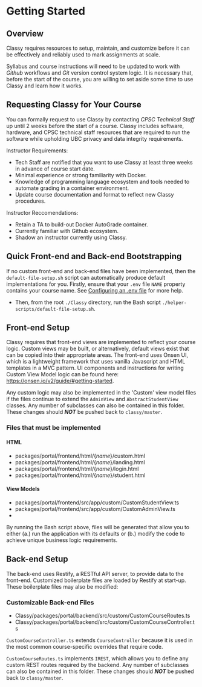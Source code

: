 # Getting Started

## Overview

Classy requires resources to setup, maintain, and customize before it can be effectively and reliably used to mark assignments at scale.

Syllabus and course instructions will need to be updated to work with *Github* workflows and *Git* version control system logic. It is necessary that, before the start of the course, you are willing to set aside some time to use Classy and learn how it works.

## Requesting Classy for Your Course

You can formally request to use Classy by contacting *CPSC Technical Staff* up until 2 weeks before the start of a course. Classy includes software, hardware, and CPSC technical staff resources that are required to run the software while upholding UBC privacy and data integrity requirements.

Instructor Requirements:

- Tech Staff are notified that you want to use Classy at least three weeks in advance of course start date.
- Minimal experience or strong familiarity with Docker.
- Knowledge of programming language ecosystem and tools needed to automate grading in a container environment.
- Update course documentation and format to reflect new Classy procedures.

Instructor Reccomendations:

- Retain a TA to build-out Docker AutoGrade container.
- Currently familiar with Github ecosystem.
- Shadow an instructor currently using Classy.

## Quick Front-end and Back-end Bootstrapping

If no custom front-end and back-end files have been implemented, then the `default-file-setup.sh` script can automatically produce default implementations for you. Firstly, ensure that your `.env` file `NAME` property contains your course name. See [Configuring an .env file](/docs/tech-staff/configuring-env.MD) for more help.

- Then, from the root `./Classy` directory, run the Bash script `./helper-scripts/default-file-setup.sh`.

## Front-end Setup

Classy requires that front-end views are implemented to reflect your course logic. Custom views may be built, or alternatively, default views exist that can be copied into their appropriate areas. The front-end uses Onsen UI, which is a lightweight framework that uses vanilla Javascript and HTML templates in a MVC pattern. UI components and instructions for writing Custom View Model logic can be found here: https://onsen.io/v2/guide/#getting-started.

Any custom logic may also be implemented in the 'Custom' view model files if the files continue to extend the  `AdminView` and `AbstractStudentView` classes. Any number of subclasses can also be contained in this folder.  These changes should ***NOT*** be pushed back to `classy/master`.

### Files that must be implemented

#### HTML

- packages/portal/frontend/html/{*name*}/custom.html
- packages/portal/frontend/html/{*name*}/landing.html
- packages/portal/frontend/html/{*name*}/login.html
- packages/portal/frontend/html/{*name*}/student.html

#### View Models

- packages/portal/frontend/src/app/custom/CustomStudentView.ts
- packages/portal/frontend/src/app/custom/CustomAdminView.ts
- 
By running the Bash script above, files will be generated that allow you to either (a.) run the application with its defaults or (b.) modify the code to achieve unique business logic requirements.

## Back-end Setup

The back-end uses Restify, a RESTful API server, to provide data to the front-end. Customized boilerplate files are loaded by Restify at start-up. These boilerplate files may also be modified:

### Customizable Back-end Files

- Classy/packages/portal/backend/src/custom/CustomCourseRoutes.ts
- Classy/packages/portal/backend/src/custom/CustomCourseController.ts

`CustomCourseController.ts` extends `CourseController` because it is used in the most common course-specific overrides that require code. 

`CustomCourseRoutes.ts` implements `IREST`, which allows you to define any custom REST routes required by the backend. Any number of subclasses can also be contained in this folder. These changes should ***NOT*** be pushed back to `classy/master`.
